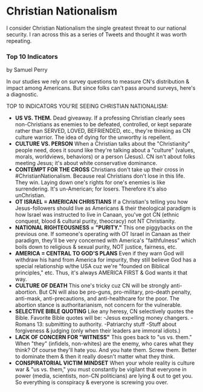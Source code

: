 # Christian Nationalism

I consider Christian Nationalism the single greatest threat to our national security.  I ran across
this as a series of Tweets and thought it was worth repeating.


### Top 10 Indicators

by Samuel Perry


In our studies we rely on survey questions to measure CN's distribution & impact among Americans.
But since folks can't pass around surveys, here's a diagnostic. 

TOP 10 INDICATORS YOU'RE SEEING CHRISTIAN NATIONALISM:

- **US VS. THEM.** Dead giveaway. If a professing Christian clearly sees non-Christians as enemies
    to be defeated, controlled, or kept separate rather than SERVED, LOVED, BEFRIENDED, etc.,
    they're thinking as CN culture warrior. The idea of dying for the unworthy is repellent.
- **CULTURE VS. PERSON** When a Christian talks about the "Christianity" people need, does it sound
    like they're talking about a "culture" (values, morals, worldviews, behaviors) or a person
    (Jesus). CN isn't about folks meeting Jesus; it's about white conservative dominance.
- **CONTEMPT FOR THE CROSS** Christians don't take up their cross in #ChristianNationalism. Because
    real Christians don't lose in this life. They win. Laying down one's rights for one's enemies
    is like surrendering. It's un-American; for losers. Therefore it's also unChristian.
- **OT ISRAEL = AMERICAN CHRISTIANS** If a Christian's telling you how Jesus-followers should live
    as Americans & their theological paradigm is how Israel was instructed to live in Canaan,
    you've got CN (ethnic conquest, blood & cultural purity, theocracy) not NT Christianity.
- **NATIONAL RIGHTEOUSNESS = "PURITY."** This one piggybacks on the previous one. If someone's
    operating with OT Israel in Canaan as their paradigm, they'll be very concerned with
    America's "faithfulness" which boils down to religious & sexual purity, NOT justice, fairness,
    etc.
- **AMERICA = CENTRAL TO GOD'S PLANS** Even if they warn God will withdraw his hand from America for
    impurity, they still believe God has a special relationship w/the USA cuz we're "founded on
    Biblical principles," etc. Thus, it's always AMERICA FIRST & God wants it that way.
- **CULTURE OF DEATH** This one's tricky cuz CN will be strongly anti-abortion. But CN will also be
    pro-guns, pro-military, pro-death penalty, anti-mask, anti-precautions, and anti-healthcare for
    the poor. The abortion stance is authoritarianism, not concern for the vulnerable.
- **SELECTIVE BIBLE QUOTING** Like any heresy, CN selectively quotes the Bible. Favorite Bible
    quotes will be: -Jesus expelling money changers. -Romans 13: submitting to
    authority. -Patriarchy stuff -Stuff about forgiveness & judging (only when their leaders are
    immoral idiots.)
- **LACK OF CONCERN FOR "WITNESS"** This goes back to "us vs. them." When "they"
    (infidels, non-whites) are the enemy, who cares what they think? Of course they'll hate you.
    And you hate them. Screw them. Better to dominate them & then it really doesn't matter what
    they think.
- **CONSPIRATORIAL VICTIM MINDSET** When your whole reality is culture war & "us vs. them," you must
    constantly be vigilant that everyone in power (media, scientists, non-CN politicians) are
    lying & out to get you. So everything is conspiracy & everyone is screwing you over.

